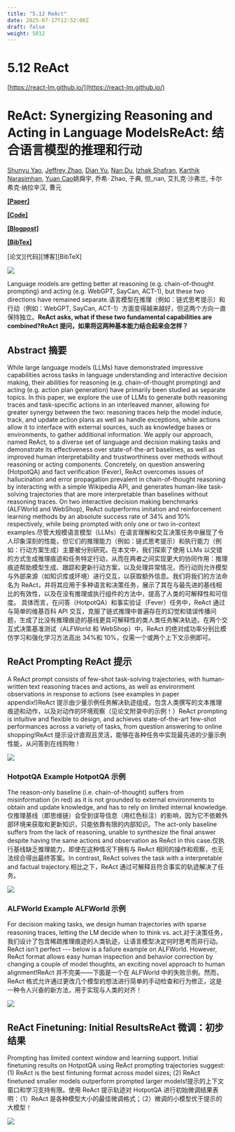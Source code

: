 ```yaml
---
title: "5.12 ReAct"
date: 2025-07-17T12:52:00Z
draft: false
weight: 5012
---
```


# 5.12 ReAct

[https://react-lm.github.io/](https://react-lm.github.io/)

# **ReAct: Synergizing Reasoning and Acting in Language ModelsReAct: 结合语言模型的推理和行动**

[Shunyu Yao](https://ysymyth.github.io/), [Jeffrey Zhao](http://descrip.github.io/), [Dian Yu](https://diandyu.github.io/), [Nan Du](https://research.google/people/104844/), [Izhak Shafran](https://research.google/people/IzhakShafran/), [Karthik Narasimhan](https://www.cs.princeton.edu/~karthikn/), [Yuan Cao](https://research.google/people/YuanCao/)姚舜宇, 乔希· Zhao, 于典, 但_nan, 艾扎克·沙弗兰, 卡尔希克·纳拉辛汉, 曹元

[**[Paper]**](https://arxiv.org/abs/2210.03629)

[**[Code]**](https://github.com/ysymyth/ReAct)

[**[Blogpost]**](https://ai.googleblog.com/2022/11/react-synergizing-reasoning-and-acting.html)

[**[BibTex]**](https://react-lm.github.io/files/bib.txt)

[论文][代码][博客][BibTeX]

![](https://react-lm.github.io/files/diagram.png)

Language models are getting better at reasoning (e.g. chain-of-thought prompting) and acting (e.g. WebGPT, SayCan, ACT-1), but these two directions have remained separate.语言模型在推理（例如：链式思考提示）和行动（例如：WebGPT, SayCan, ACT-1）方面变得越来越好，但这两个方向一直保持独立。**ReAct asks, what if these two fundamental capabilities are combined?ReAct 提问，如果将这两种基本能力结合起来会怎样？**

## **Abstract 摘要**

While large language models (LLMs) have demonstrated impressive capabilities across tasks in language understanding and interactive decision making, their abilities for reasoning (e.g. chain-of-thought prompting) and acting (e.g. action plan generation) have primarily been studied as separate topics. In this paper, we explore the use of LLMs to generate both reasoning traces and task-specific actions in an interleaved manner, allowing for greater synergy between the two: reasoning traces help the model induce, track, and update action plans as well as handle exceptions, while actions allow it to interface with external sources, such as knowledge bases or environments, to gather additional information. We apply our approach, named ReAct, to a diverse set of language and decision making tasks and demonstrate its effectiveness over state-of-the-art baselines, as well as improved human interpretability and trustworthiness over methods without reasoning or acting components. Concretely, on question answering (HotpotQA) and fact verification (Fever), ReAct overcomes issues of hallucination and error propagation prevalent in chain-of-thought reasoning by interacting with a simple Wikipedia API, and generates human-like task-solving trajectories that are more interpretable than baselines without reasoning traces. On two interactive decision making benchmarks (ALFWorld and WebShop), ReAct outperforms imitation and reinforcement learning methods by an absolute success rate of 34% and 10% respectively, while being prompted with only one or two in-context examples.尽管大规模语言模型（LLMs）在语言理解和交互决策任务中展现了令人印象深刻的性能，但它们的推理能力（例如：链式思考提示）和执行能力（例如：行动方案生成）主要被分别研究。在本文中，我们探索了使用 LLMs 以交错的方式生成推理痕迹和任务特定行动，从而在两者之间实现更大的协同作用：推理痕迹帮助模型生成、跟踪和更新行动方案，以及处理异常情况，而行动则允许模型与外部来源（如知识库或环境）进行交互，以获取额外信息。我们将我们的方法命名为 ReAct，并将其应用于多种语言和决策任务，展示了其在与最先进的基线相比的有效性，以及在没有推理或执行组件的方法中，提高了人类的可解释性和可信度。 具体而言，在问答（HotpotQA）和事实验证（Fever）任务中，ReAct 通过与简单的维基百科 API 交互，克服了链式推理中普遍存在的幻觉和错误传播问题，生成了比没有推理痕迹的基线更具可解释性的类人类任务解决轨迹。在两个交互式决策基准测试（ALFWorld 和 WebShop）中，ReAct 的绝对成功率分别比模仿学习和强化学习方法高出 34%和 10%，仅需一个或两个上下文示例即可。

## **ReAct Prompting ReAct 提示**

A ReAct prompt consists of few-shot task-solving trajectories, with human-written text reasoning traces and actions, as well as environment observations in response to actions (see examples in paper appendix!)ReAct 提示由少量示例任务解决轨迹组成，包含人类撰写的文本推理痕迹和动作，以及对动作的环境观察（见论文附录中的示例！）ReAct prompting is intuitive and flexible to design, and achieves state-of-the-art few-shot performances across a variety of tasks, from question answering to online shopping!ReAct 提示设计直观且灵活，能够在各种任务中实现最先进的少量示例性能，从问答到在线购物！

![](https://react-lm.github.io/files/results.png)

### **HotpotQA Example HotpotQA 示例**

The reason-only baseline (i.e. chain-of-thought) suffers from misinformation (in red) as it is not grounded to external environments to obtain and update knowledge, and has to rely on limited internal knowledge.仅推理基线（即思维链）会受到误导信息（用红色标注）的影响，因为它不依赖外部环境来获取和更新知识，只能依靠有限的内部知识。The act-only baseline suffers from the lack of reasoning, unable to synthesize the final answer despite having the same actions and observation as ReAct in this case.仅执行基线缺乏推理能力，即使在这种情况下拥有与 ReAct 相同的操作和观察，也无法综合得出最终答案。In contrast, ReAct solves the task with a interpretable and factual trajectory.相比之下，ReAct 通过可解释且符合事实的轨迹解决了任务。

![](https://react-lm.github.io/files/hotpotqa.png)

### **ALFWorld Example ALFWorld 示例**

For decision making tasks, we design human trajectories with sparse reasoning traces, letting the LM decide when to think vs. act.对于决策任务，我们设计了包含稀疏推理痕迹的人类轨迹，让语言模型决定何时思考而非行动。ReAct isn't perfect --- below is a failure example on ALFWorld. However, ReAct format allows easy human inspection and behavior correction by changing a couple of model thoughts, an exciting novel approach to human alignment!ReAct 并不完美——下面是一个在 ALFWorld 中的失败示例。然而，ReAct 格式允许通过更改几个模型的想法进行简单的手动检查和行为修正，这是一种令人兴奋的新方法，用于实现与人类的对齐！

![](https://react-lm.github.io/files/alfworld.png)

## **ReAct Finetuning: Initial ResultsReAct 微调：初步结果**

Prompting has limited context window and learning support. Initial finetuning results on HotpotQA using ReAct prompting trajectories suggest: (1) ReAct is the best fintuning format across model sizes; (2) ReAct finetuned smaller models outperform prompted larger models!提示的上下文窗口和学习支持有限。使用 ReAct 提示轨迹对 HotpotQA 进行初始微调结果表明：（1）ReAct 是各种模型大小的最佳微调格式；（2）微调的小模型优于提示的大模型！

![](https://react-lm.github.io/files/hotpot_finetune.png)

